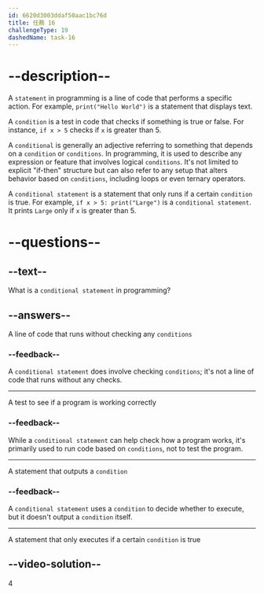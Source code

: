 ```yaml
---
id: 6620d3003ddaf50aac1bc76d
title: 任務 16
challengeType: 19
dashedName: task-16
---
```


# --description--

A `statement` in programming is a line of code that performs a specific action. For example, `print("Hello World")` is a statement that displays text.

A `condition` is a test in code that checks if something is true or false. For instance, `if x > 5` checks if `x` is greater than 5.

A `conditional` is generally an adjective referring to something that depends on a `condition` or `conditions`. In programming, it is used to describe any expression or feature that involves logical `conditions`. It's not limited to explicit "if-then" structure but can also refer to any setup that alters behavior based on `conditions`, including loops or even ternary operators.

A `conditional statement` is a statement that only runs if a certain `condition` is true. For example, `if x > 5: print("Large")` is a `conditional statement`. It prints `Large` only if `x` is greater than 5.

# --questions--

## --text--

What is a `conditional statement` in programming?

## --answers--

A line of code that runs without checking any `conditions`

### --feedback--

A `conditional statement` does involve checking `conditions`; it's not a line of code that runs without any checks.

---

A test to see if a program is working correctly

### --feedback--

While a `conditional statement` can help check how a program works, it's primarily used to run code based on `conditions`, not to test the program.

---

A statement that outputs a `condition`

### --feedback--

A `conditional statement` uses a `condition` to decide whether to execute, but it doesn't output a `condition` itself.

---

A statement that only executes if a certain `condition` is true

## --video-solution--

4
